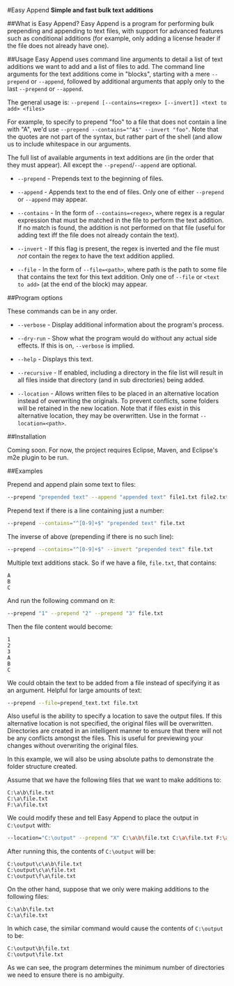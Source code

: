 #Easy Append
**Simple and fast bulk text additions**

##What is Easy Append?
Easy Append is a program for performing bulk prepending and appending to text
files, with support for advanced features such as conditional additions (for
example, only adding a license header if the file does not already have one).

##Usage
Easy Append uses command line arguments to detail a list of text additions we
want to add and a list of files to add. The command line arguments for the text
additions come in "blocks", starting with a mere `--prepend` or `--append`,
followed by additional arguments that apply only to the last `--prepend` or
`--append`.

The general usage is:
    `--prepend [--contains=<regex> [--invert]] <text to add> <files>`

For example, to specify to prepend "foo" to a file that does not contain a line
with "A", we'd use `--prepend --contains="^A$" --invert "foo"`. Note that the
quotes are not part of the syntax, but rather part of the shell (and allow us
to include whitespace in our arguments.

The full list of available arguments in text additions are (in the order that
they must appear). All except the `--prepend`/`--append` are optional.

* `--prepend` - Prepends text to the beginning of files.

* `--append` - Appends text to the end of files. Only one of either `--prepend`
               or `--append` may appear.

* `--contains` - In the form of `--contains=<regex>`, where regex is a regular
                 expression that must be matched in the file to perform the text
                 addition. If no match is found, the addition is not performed
                 on that file (useful for adding text iff the file does not
                 already contain the text).

* `--invert` - If this flag is present, the regex is inverted and the file must
               *not* contain the regex to have the text addition applied.

* `--file` - In the form of `--file=<path>`, where path is the path to some
             file that contains the text for this text addition. Only one of
             `--file` or `<text to add>` (at the end of the block) may appear.

##Program options

These commands can be in any order.

* `--verbose` - Display additional information about the program's process.

* `--dry-run` - Show what the program would do without any actual side effects.
                If this is on, `--verbose` is implied.

* `--help` - Displays this text.

* `--recursive` - If enabled, including a directory in the file list will result
                  in all files inside that directory (and in sub directories)
                  being added.

* `--location` - Allows written files to be placed in an alternative location
                 instead of overwriting the originals. To prevent conflicts,
                 some folders will be retained in the new location. Note that if
                 files exist in this alternative location, they may be
                 overwritten. Use in the format `--location=<path>`.

##Installation

Coming soon. For now, the project requires Eclipse, Maven, and Eclipse's m2e
plugin to be run.

##Examples

Prepend and append plain some text to files:

```bash
--prepend "prepended text" --append "appended text" file1.txt file2.txt
```

Prepend text if there is a line containing just a number:

```bash
--prepend --contains="^[0-9]+$" "prepended text" file.txt
```

The inverse of above (prepending if there is no such line):

```bash
--prepend --contains="^[0-9]+$" --invert "prepended text" file.txt
```

Multiple text additions stack. So if we have a file, `file.txt`, that contains:

```
A
B
C
```

And run the following command on it:

```bash
--prepend "1" --prepend "2" --prepend "3" file.txt
```

Then the file content would become:

```
1
2
3
A
B
C
```

We could obtain the text to be added from a file instead of specifying it as an
argument. Helpful for large amounts of text:

```bash
--prepend --file=prepend_text.txt file.txt
```

Also useful is the ability to specify a location to save the output files. If
this alternative location is not specified, the original files will be
overwritten. Directories are created in an intelligent manner to ensure that
there will not be any conflicts amongst the files. This is useful for previewing
your changes without overwriting the original files.

In this example, we will also be using absolute paths to demonstrate the folder
structure created.

Assume that we have the following files that we want to make additions to:

```
C:\a\b\file.txt
C:\a\file.txt
F:\a\file.txt
```

We could modify these and tell Easy Append to place the output in `C:\output`
with:

```bash
--location="C:\output" --prepend "X" C:\a\b\file.txt C:\a\file.txt F:\a\file.txt
```

After running this, the contents of `C:\output` will be:

```
C:\output\c\a\b\file.txt
C:\output\c\a\file.txt
C:\output\f\a\file.txt
```

On the other hand, suppose that we only were making additions to the following
files:

```
C:\a\b\file.txt
C:\a\file.txt
```

In which case, the similar command would cause the contents of `C:\output` to
be:

```
C:\output\b\file.txt
C:\output\file.txt
```

As we can see, the program determines the minimum number of directories we need
to ensure there is no ambiguity.